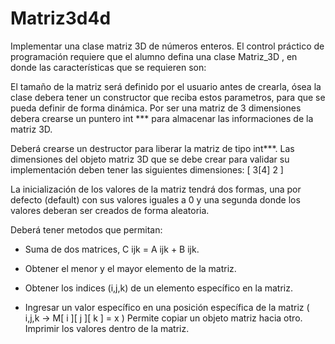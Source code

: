 # Matriz3d4d

Implementar una clase matriz 3D de números enteros.
El control práctico de programación requiere que el alumno defina una clase Matriz_3D , en donde las características que se requieren son:


El tamaño de la matriz será definido por el usuario antes de crearla, ósea la clase debera tener un constructor que reciba estos parametros, para que se pueda definir de forma dinámica. Por ser una matriz de 3 dimensiones debera crearse un puntero int *** para almacenar las informaciones de la matriz 3D.


Deberá crearse un destructor para liberar la matriz de tipo int***.
Las dimensiones del objeto matriz 3D que se debe crear para validar su implementación deben tener las siguientes dimensiones: [ 3[4] 2 ]

La inicialización de los valores de la matriz tendrá dos formas, una por defecto (default) con sus valores iguales a 0 y una segunda donde los valores deberan ser creados de forma aleatoria.  



Deberá tener metodos que permitan:



- Suma de dos matrices, C ijk = A ijk + B ijk.



- Obtener el menor y el mayor elemento de la matriz.



- Obtener los indices (i,j,k) de un elemento específico en la matriz.


- Ingresar un valor específico en una posición específica de la matriz ( i,j,k -> M[ i ][ j ][ k ] = x )
Permite copiar un objeto matriz hacia otro.
Imprimir los valores dentro de la matriz.
